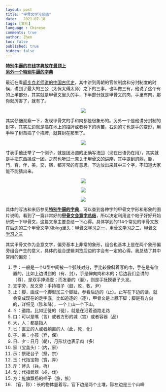 ```yaml
---
layout: post
title: "甲骨文学习总结"
date:   2021-07-18
tags: [文化]
language : Chinese
comments: true
author: Zhen
toc: false
published: true
hidden: false
---
```

[**特别牛逼的在线字典放在最顶上**](http://qiyuan.chaziwang.com/etymology-6273.html)   
[**另外一个特别牛逼的字典**](http://humanum.arts.cuhk.edu.hk/Lexis/lexi-mf/search.php?word=%E5%A4%8F)

最近在看[阎步克老师讲的中国古代史](https://youtu.be/qX3z3Gij_XY)，其中讲到周朝的官位制度和分封制度的时候，讲到了最大的三公（太保太傅太师）之下的三事，也叫做三有，他说了这个有的上半部分，其实就是甲骨文里头的手，下半部分就是甲骨文的肉，手里有肉，那你就厉害了，就有了。

<p align="center"> <img src="{{ site.imageurl }}/甲骨文1.png"> </p> 

其实仔细观察一下，发现甲骨文的手和肉都是很象形的。另外一个是他讲分封制的封字，其实左边就是插在地上的招牌或者种下的树苗，右边的寸也是手的变形，用手种了树苗插了个招牌，就算封在那里了。

<p align="center"> <img src="{{ site.imageurl }}/甲骨文2.png"> </p> 

寸表手他还举了一个例子，就是团汤圆的正确写法団（现在日语仍在用），其实就是手把东西揉成一团。之前也听过[一席关于甲骨文的讲座](https://youtu.be/_M1z8La1D2w)，其中提到的鼎，鹿，鬥，育，伴，美，交，宿，都非常的有意思。下边放出来其中三个字，不知道大家能不能猜出来。

<p align="center"> <img src="{{ site.imageurl }}/甲骨文3.png"> </p> 
<p align="center"> <img src="{{ site.imageurl }}/甲骨文4.PNG"> </p> 
<p align="center"> <img src="{{ site.imageurl }}/甲骨文5.png"> </p> 

具体的写法和来历参见[**特别牛逼的字典**](http://qiyuan.chaziwang.com/etymology-6273.html)，可以查到各种字的甲骨文字形和形象的图片说明。看到了一篇非常好的[**甲骨文会意字总结**](https://www.sohu.com/a/238575075_534801)，所以决定利用这个帖子好好开始研究一下甲骨文，这篇文章主要总结一下心得。具体学到的114个常见的甲骨文放在后边的三个甲骨文学习blog里头：[甲骨文学习之一](/甲骨文学习之一)，[甲骨文学习之二](/甲骨文学习之二)，[甲骨文学习之三](/甲骨文学习之三)

其实甲骨文作为会意文字，偏旁基本上非常的象形，组合也基本上是在两个象形偏旁组合产生的意义，具体的组合逻辑浏览后边的字会有一定的心得。我总结了其中常用的偏旁：

 1. 手：一般是一个U型中间被一个弧线对分，手比较像斜着写的巾，手在是有位置的，比如上边讲到的（有、封），手是伸向肉和木的；后边我们会讲的（尊），是双手捧酒壶；而发妻的（妻），则是手抚摸妻子头发。
 2. 支字旁，反文旁：手持棍子（鼓，败，牧，尹）
 3. 止：脚，画成一个脚型加三个脚趾，参看后边的（止）。止写在下边的话，就会变成现在的走字底，比如追逐的（逐），甲骨文是上豚下脚；脚是有方向的，详细见（陟和降），一个上山一个下山。
 4. 彳：道路。比如迁徙的（徙），就是在沿着道路走路
 5. 口：可以是嘴（言）或者方形的城（宫）或者容器（品）
 6. 大，人：都是指人
 7. 匕：直立的人或者躺直的人（此，死，化）
 8. 子、呆：小孩（弃，保）
 9. 日、夕：日月（朝），月形状也表示肉（多）
 10. 家（宝盖头）：（内，家） 
 11. 示：祭祀台子（祭，宗）
 12. 玉：代指宝物（寳，弄）
 13.  斤：斧头（兵，析）
 14. 戈：代指武器（戍，伐）
 15. 方：旌旗飘扬的样子（旅，族）
 16. （官，陟）：长的物体竖着写，官下边是两个土堆，陟左边是三个山峰

<!--stackedit_data:
eyJoaXN0b3J5IjpbMTE4NDcxODQ3NywtMTEwMTAwNDczOSwtOT
AxMzQ1OTYxLC0xOTMyMzE4Mjk3XX0=
-->